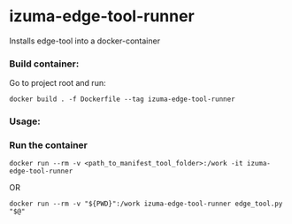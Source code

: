# izuma-edge-tool-runner 

Installs edge-tool into a docker-container

### Build container:

Go to project root and run:

```
docker build . -f Dockerfile --tag izuma-edge-tool-runner
```

### Usage:

### Run the container

```
docker run --rm -v <path_to_manifest_tool_folder>:/work -it izuma-edge-tool-runner
```

OR

```
docker run --rm -v "${PWD}":/work izuma-edge-tool-runner edge_tool.py "$@"
```





